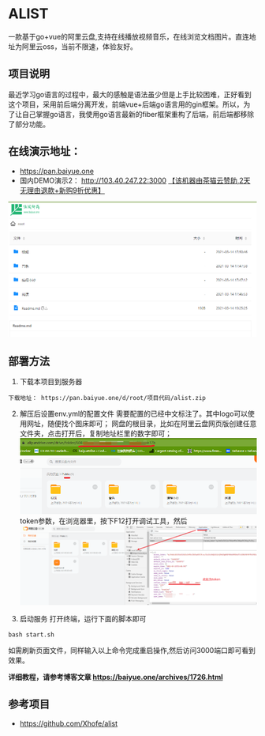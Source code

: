 # ALIST
 一款基于go+vue的阿里云盘,支持在线播放视频音乐，在线浏览文档图片。直连地址为阿里云oss，当前不限速，体验友好。

## 项目说明
最近学习go语言的过程中，最大的感触是语法虽少但是上手比较困难，正好看到这个项目，采用前后端分离开发，前端vue+后端go语言用的gin框架。所以，为了让自己掌握go语言，我使用go语言最新的fiber框架重构了后端，前后端都移除了部分功能。

## 在线演示地址：
- https://pan.baiyue.one
- 国内DEMO演示2： http://103.40.247.22:3000    [【该机器由茶猫云赞助,2天无理由退款+新购9折优惠】](https://www.chamaoyun.com/?u=D50390)     

![](img/demo.png)

## 部署方法
1. 下载本项目到服务器
```
下载地址： https://pan.baiyue.one/d/root/项目代码/alist.zip
```

2. 解压后设置env.yml的配置文件
需要配置的已经中文标注了。其中logo可以使用网址，随便找个图床即可；
网盘的根目录，比如在阿里云盘网页版创建任意文件夹，点击打开后，复制地址栏里的数字即可；
![](img/rootid.png)
token参数，在浏览器里，按下F12打开调试工具，然后
![](img/token.png)

3. 启动服务
打开终端，运行下面的脚本即可
```
bash start.sh
```
如需刷新页面文件，同样输入以上命令完成重启操作,然后访问3000端口即可看到效果。

**详细教程，请参考博客文章 https://baiyue.one/archives/1726.html**


## 参考项目
- https://github.com/Xhofe/alist